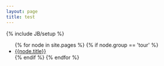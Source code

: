 ```yaml
---
layout: page
title: test
---
```

{% include JB/setup %}

<div>
<ul>
{% for node in site.pages %}
    {% if node.group == 'tour' %}
    <li><a href="{{node.url}}">{{node.title}}</a></li>
    {% endif %}
{% endfor %}
</ul>
</div>
